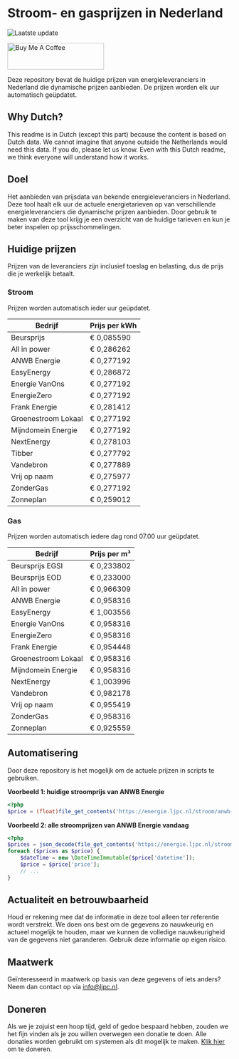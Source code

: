 # Stroom- en gasprijzen in Nederland

![Laatste update](https://img.shields.io/badge/laatste%20update-2023--05--29%2021%3A00%20CET-brightgreen)

<a href="https://www.buymeacoffee.com/Lars-" target="_blank"><img src="https://cdn.buymeacoffee.com/buttons/v2/default-orange.png" alt="Buy Me A Coffee" height="60" style="height: 60px !important;width: 217px !important;" ></a>

Deze repository bevat de huidige prijzen van energieleveranciers in Nederland die dynamische prijzen aanbieden. De prijzen worden elk uur automatisch geüpdatet.

## Why Dutch?

This readme is in Dutch (except this part) because the content is based on Dutch data. We cannot imagine that anyone outside the Netherlands would need this data. If you do, please let us know. Even with this Dutch readme, we think
everyone will understand how it works.

## Doel

Het aanbieden van prijsdata van bekende energieleveranciers in Nederland. Deze tool haalt elk uur de actuele energietarieven op van verschillende energieleveranciers die dynamische prijzen aanbieden. Door gebruik te maken van deze tool
krijg je een overzicht van de huidige tarieven en kun je beter inspelen op prijsschommelingen.

## Huidige prijzen

Prijzen van de leveranciers zijn inclusief toeslag en belasting, dus de prijs die je werkelijk betaalt.

### Stroom

Prijzen worden automatisch ieder uur geüpdatet.

 Bedrijf | Prijs per kWh 
---------|---------------
Beursprijs | € 0,085590
All in power | € 0,286262
ANWB Energie | € 0,277192
EasyEnergy | € 0,286872
Energie VanOns | € 0,277192
EnergieZero | € 0,277192
Frank Energie | € 0,281412
Groenestroom Lokaal | € 0,277192
Mijndomein Energie | € 0,277192
NextEnergy | € 0,278103
Tibber | € 0,277792
Vandebron | € 0,277889
Vrij op naam | € 0,275977
ZonderGas | € 0,277192
Zonneplan | € 0,259012


### Gas

Prijzen worden automatisch iedere dag rond 07.00 uur geüpdatet.

 Bedrijf | Prijs per m³ 
---------|--------------
Beursprijs EGSI | € 0,233802
Beursprijs EOD | € 0,233000
All in power | € 0,966309
ANWB Energie | € 0,958316
EasyEnergy | € 1,003556
Energie VanOns | € 0,958316
EnergieZero | € 0,958316
Frank Energie | € 0,954448
Groenestroom Lokaal | € 0,958316
Mijndomein Energie | € 0,958316
NextEnergy | € 1,003996
Vandebron | € 0,982178
Vrij op naam | € 0,955419
ZonderGas | € 0,958316
Zonneplan | € 0,925559


## Automatisering

Door deze repository is het mogelijk om de actuele prijzen in scripts te gebruiken.

**Voorbeeld 1: huidige stroomprijs van ANWB Energie**

```php
<?php
$price = (float)file_get_contents('https://energie.ljpc.nl/stroom/anwb-energie-nu.txt');

```

**Voorbeeld 2: alle stroomprijzen van ANWB Energie vandaag**

```php
<?php
$prices = json_decode(file_get_contents('https://energie.ljpc.nl/stroom/all-in-power-vandaag.json'),true);
foreach ($prices as $price) {
    $dateTime = new \DateTimeImmutable($price['datetime']);
    $price = $price['price'];
    // ...
}
```

## Actualiteit en betrouwbaarheid

Houd er rekening mee dat de informatie in deze tool alleen ter referentie wordt verstrekt. We doen ons best om de gegevens zo nauwkeurig en actueel mogelijk te houden, maar we kunnen de volledige nauwkeurigheid van de gegevens niet
garanderen. Gebruik deze informatie op eigen risico.

## Maatwerk

Geïnteresseerd in maatwerk op basis van deze gegevens of iets anders? Neem dan contact op
via [info@ljpc.nl](mailto:info@ljpc.nl?subject=Energie%20prijzen).

## Doneren

Als we je zojuist een hoop tijd, geld of gedoe bespaard hebben, zouden we het fijn vinden als je zou willen overwegen een
donatie te doen. Alle donaties worden gebruikt om systemen als dit mogelijk te
maken. [Klik hier](https://www.buymeacoffee.com/Lars-) om te doneren.
